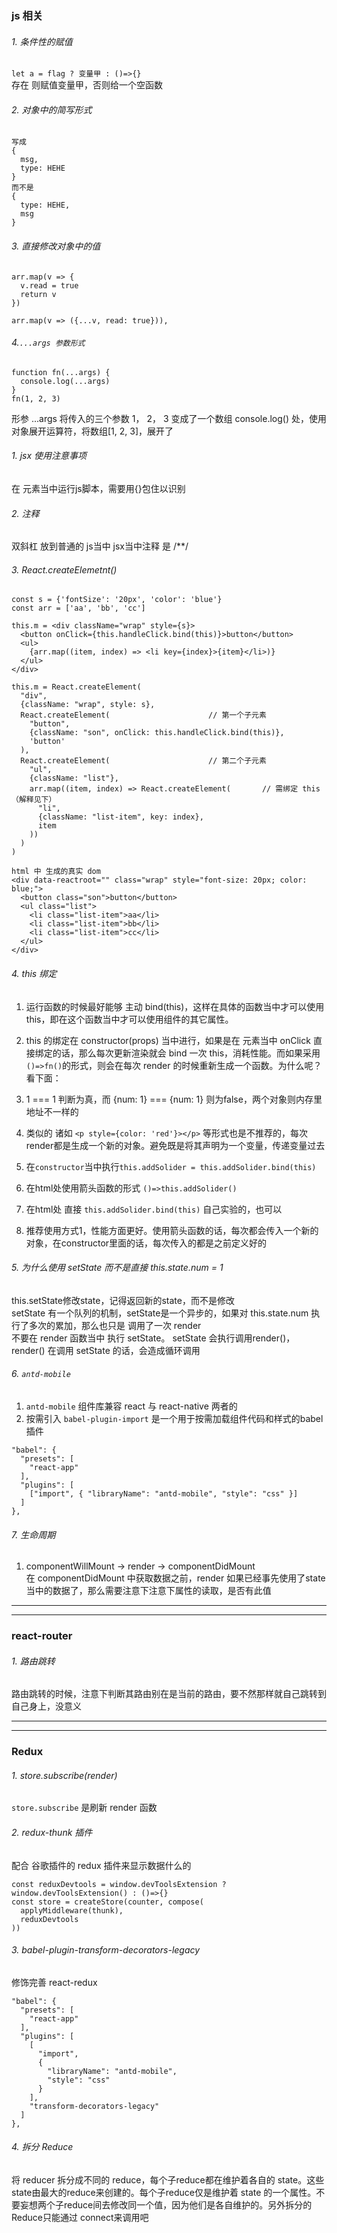 ### js 相关
###### 1. 条件性的赋值
`let a = flag ? 变量甲 : ()=>{}`  
存在 则赋值变量甲，否则给一个空函数

###### 2. 对象中的简写形式
```
写成 
{
  msg,
  type: HEHE
}
而不是
{
  type: HEHE,
  msg
}
```

###### 3. 直接修改对象中的值
```
arr.map(v => {
  v.read = true
  return v  
})

arr.map(v => ({...v, read: true})),
```

###### 4.`...args 参数形式`
```
function fn(...args) {
  console.log(...args)
}
fn(1, 2, 3)
```
形参 ...args 将传入的三个参数 1， 2， 3 变成了一个数组
console.log() 处，使用对象展开运算符，将数组[1, 2, 3]，展开了

###### 1. jsx 使用注意事项
在 元素当中运行js脚本，需要用{}包住以识别 

###### 2. 注释
双斜杠 放到普通的 js当中
jsx当中注释 是 /**/

###### 3. React.createElemetnt()
```
const s = {'fontSize': '20px', 'color': 'blue'}
const arr = ['aa', 'bb', 'cc']

this.m = <div className="wrap" style={s}>
  <button onClick={this.handleClick.bind(this)}>button</button>
  <ul>
    {arr.map((item, index) => <li key={index}>{item}</li>)}
  </ul>
</div>

this.m = React.createElement(
  "div",
  {className: "wrap", style: s},
  React.createElement(                      // 第一个子元素
    "button",
    {className: "son", onClick: this.handleClick.bind(this)},
    'button'
  ),
  React.createElement(                      // 第二个子元素
    "ul",
    {className: "list"},
    arr.map((item, index) => React.createElement(       // 需绑定 this（解释见下）
      "li",
      {className: "list-item", key: index},
      item
    ))
  )
)

html 中 生成的真实 dom
<div data-reactroot="" class="wrap" style="font-size: 20px; color: blue;">
  <button class="son">button</button>
  <ul class="list">
    <li class="list-item">aa</li>
    <li class="list-item">bb</li>
    <li class="list-item">cc</li>
  </ul>
</div>
```

###### 4. this 绑定
1. 运行函数的时候最好能够 主动 bind(this)，这样在具体的函数当中才可以使用 this，即在这个函数当中才可以使用组件的其它属性。 
2. this 的绑定在 constructor(props) 当中进行，如果是在 元素当中 onClick 直接绑定的话，那么每次更新渲染就会 bind 一次 this，消耗性能。而如果采用 `()=>fn()`的形式，则会在每次 render 的时候重新生成一个函数。为什么呢？看下面：
3. 1 === 1 判断为真，而 {num: 1} === {num: 1}  则为false，两个对象则内存里地址不一样的
4. 类似的 诸如 `<p style={color: 'red'}></p>` 等形式也是不推荐的，每次render都是生成一个新的对象。避免既是将其声明为一个变量，传递变量过去

1. 在`constructor`当中执行`this.addSolider = this.addSolider.bind(this)`
2. 在html处使用箭头函数的形式 `()=>this.addSolider()`
3. 在html处 直接 `this.addSolider.bind(this)` 自己实验的，也可以
4. 推荐使用方式1，性能方面更好。使用箭头函数的话，每次都会传入一个新的对象，在constructor里面的话，每次传入的都是之前定义好的

###### 5. 为什么使用 setState 而不是直接 this.state.num = 1
this.setState修改state，记得返回新的state，而不是修改  
setState 有一个队列的机制，setState是一个异步的，如果对 this.state.num 执行了多次的累加，那么也只是 调用了一次 render  
不要在 render 函数当中 执行 setState。 setState 会执行调用render()，render() 在调用 setState 的话，会造成循环调用

###### 6. `antd-mobile`
1. `antd-mobile` 组件库兼容 react 与 react-native 两者的
2. 按需引入
`babel-plugin-import` 是一个用于按需加载组件代码和样式的babel插件
```
"babel": {
  "presets": [
    "react-app"
  ],
  "plugins": [
    ["import", { "libraryName": "antd-mobile", "style": "css" }]
  ]
},
```

###### 7. 生命周期
1. componentWillMount → render → componentDidMount  
在 componentDidMount 中获取数据之前，render 如果已经事先使用了state当中的数据了，那么需要注意下注意下属性的读取，是否有此值

-------------------

-------------------

### react-router

###### 1. 路由跳转
路由跳转的时候，注意下判断其路由别在是当前的路由，要不然那样就自己跳转到自己身上，没意义

-------------------

-------------------

### Redux

###### 1. store.subscribe(render)
`store.subscribe` 是刷新 render 函数

###### 2. redux-thunk 插件
配合 谷歌插件的 redux 插件来显示数据什么的
```
const reduxDevtools = window.devToolsExtension ? window.devToolsExtension() : ()=>{}
const store = createStore(counter, compose(
  applyMiddleware(thunk),
  reduxDevtools
))
```

###### 3.  babel-plugin-transform-decorators-legacy
修饰完善 react-redux
```
"babel": {
  "presets": [
    "react-app"
  ],
  "plugins": [
    [
      "import",
      {
        "libraryName": "antd-mobile",
        "style": "css"
      }
    ],
    "transform-decorators-legacy"
  ]
},
```

###### 4. 拆分 Reduce
将 reducer 拆分成不同的 reduce，每个子reduce都在维护着各自的 state。这些state由最大的reduce来创建的。每个子reduce仅是维护着 state 的一个属性。不要妄想两个子reduce间去修改同一个值，因为他们是各自维护的。另外拆分的Reduce只能通过 connect来调用吧
